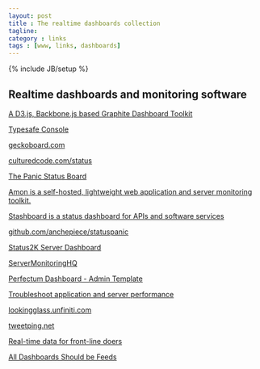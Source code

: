 ```yaml
---
layout: post
title : The realtime dashboards collection
tagline:
category : links
tags : [www, links, dashboards]
---
```

{% include JB/setup %}

Realtime dashboards and monitoring software
-------------------------------------------

[A D3.js, Backbone.js based Graphite Dashboard Toolkit](http://jondot.github.com/graphene/)

[Typesafe Console](http://console-demo.typesafe.com)

[geckoboard.com](https://demo.geckoboard.com/dashboard/B6782E562794C2F2/)

[culturedcode.com/status](http://culturedcode.com/status/)

[The Panic Status Board](http://www.panic.com/blog/2010/03/the-panic-status-board/)

[Amon is a self-hosted, lightweight web application and server monitoring toolkit.](http://amon.cx/)

[Stashboard is a status dashboard for APIs and software services](http://www.stashboard.org/)

[github.com/anchepiece/statuspanic](https://github.com/anchepiece/statuspanic)

[Status2K Server Dashboard](http://status2k.com/)

[ServerMonitoringHQ](http://servermonitoringhq.com/)

[Perfectum Dashboard - Admin Template](http://wrapbootstrap.com/preview/WB0PHMG9K)

[Troubleshoot application and server performance](http://www.graphdat.com/)

[lookingglass.unfiniti.com](http://lookingglass.unfiniti.com/)

[tweetping.net](http://tweetping.net/#)

[Real-time data for front-line doers](http://chartbeat.com/)

[All Dashboards Should be Feeds](http://dashes.com/anil/2013/01/all-dashboards-should-be-feeds.html)

